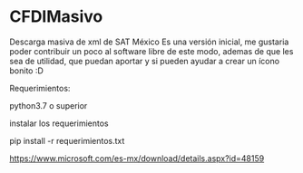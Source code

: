 # CFDIMasivo
Descarga masiva de xml de SAT México
Es una versión inicial, me gustaria poder contribuir un poco al software libre de este modo, ademas de que les sea de utilidad, que puedan aportar y si pueden ayudar a crear un ícono bonito :D

Requerimientos:

python3.7 o superior

instalar los requerimientos

pip install -r requerimientos.txt

https://www.microsoft.com/es-mx/download/details.aspx?id=48159






